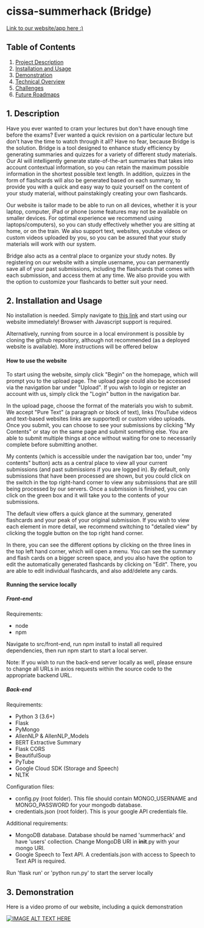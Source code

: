 # cissa-summerhack (Bridge)

[Link to our website/app here :)](http://194.193.55.245:3000/)

## Table of Contents

1. [ Project Description ](#desc)
2. [ Installation and Usage ](#usage)
3. [ Demonstration ](#demo)
4. [ Technical Overview ](#tech)
5. [ Challenges ](#challenge)
6. [ Future Roadmaps ](#future)

<a name="desc"></a>
## 1. Description

Have you ever wanted to cram your lectures but don't have enough time before the exams? Ever wanted a quick revision on a particular lecture but don't have the time to watch through it all? Have no fear, because Bridge is the solution. Bridge is a tool designed to enhance study efficiency by generating summaries and quizzes for a variety of different study materials. Our AI will intelligently generate state-of-the-art summaries that takes into account contextual information, so you can retain the maximum possible information in the shortest possible text length. In addition, quizzes in the form of flashcards will also be generated based on each summary, to provide you with a quick and easy way to quiz yourself on the content of your study material, without painstakingly creating your own flashcards.

Our website is tailor made to be able to run on all devices, whether it is your laptop, computer, iPad or phone (some features may not be available on smaller devices. For optimal experience we recommend using laptops/computers), so you can study effectively whether you are sitting at home, or on the train. We also support text, websites, youtube videos or custom videos uploaded by you, so you can be assured that your study materials will work with our system. 

Bridge also acts as a central place to organize your study notes. By registering on our website with a simple username, you can permanently save all of your past submissions, including the flashcards that comes with each submission, and access them at any time. We also provide you with the option to customize your flashcards to better suit your need.

<a name="usage"></a>
## 2. Installation and Usage

No installation is needed. Simply navigate to [this link](http://194.193.55.245:3000/) and start using our website immediately! Browser with Javascript support is required.

Alternatively, running from source in a local environment is possible by cloning the github repository, although not recommended (as a deployed website is available). More instructions will be offered below

#### How to use the website

To start using the website, simply click "Begin" on the homepage, which will prompt you to the upload page. The upload page could also be accessed via the navigation bar under "Upload". If you wish to login or register an account with us, simply click the "Login" button in the navigation bar.

In the upload page, choose the format of the materials you wish to submit. We accept "Pure Text" (a paragraph or block of text), links (YouTube videos and text-based websites links are supported) or custom video uploads. Once you submit, you can choose to see your submissions by clicking "My Contents" or stay on the same page and submit something else. You are able to submit multiple things at once without waiting for one to necessarily complete before submitting another. 

My contents (which is accessible under the navigation bar too, under "my contents" button) acts as a central place to view all your current submissions (and past submissions if you are logged in). By default, only submissions that have been processed are shown, but you could click on the switch in the top right-hand corner to view any submissions that are still being processed by our servers. Once a submission is finished, you can click on the green box and it will take you to the contents of your submissions.

The default view offers a quick glance at the summary, generated flashcards and your peak of your original submission. If you wish to view each element in more detail, we recommend switching to "detailed view" by clicking the toggle button on the top right hand corner. 

In there, you can see the different options by clicking on the three lines in the top left hand corner, which will open a menu. You can see the summary and flash cards on a bigger screen space, and you also have the option to edit the automatically generated flashcards by clicking on "Edit". There, you are able to edit individual flashcards, and also add/delete any cards.

#### Running the service locally

##### Front-end

Requirements:
- node
- npm

Navigate to src/front-end, run npm install to install all required dependencies, then run npm start to start a local server. 

Note: If you wish to run the back-end server locally as well, please ensure to change all URLs in axios requests within the source code to the appropriate backend URL.

##### Back-end

Requirements:
- Python 3 (3.6+)
- Flask
- PyMongo
- AllenNLP & AllenNLP_Models
- BERT Extractive Summary
- Flask CORS
- BeautifulSoup
- PyTube
- Google Cloud SDK (Storage and Speech)
- NLTK

Configuration files:
- config.py (root folder). This file should contain MONGO_USERNAME and MONGO_PASSWORD for your mongodb database.
- credentials.json (root folder). This is your google API credentials file.

Additional requirements:
- MongoDB database. Database should be named 'summerhack' and have 'users' collection. Change MongoDB URI in __init__.py with your mongo URI.
- Google Speech to Text API. A credentials.json with access to Speech to Text API is required.

Run 'flask run' or 'python run.py' to start the server locally

<a name="demo"></a>
## 3. Demonstration

Here is a video promo of our website, including a quick demonstration

[![IMAGE ALT TEXT HERE](https://img.youtube.com/vi/KBGzuzQ4BiU/0.jpg)](https://www.youtube.com/watch?v=KBGzuzQ4BiU)

